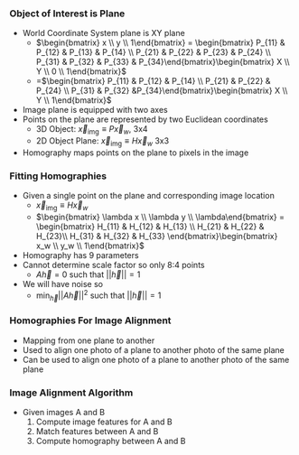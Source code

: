 ### Object of Interest is Plane
- World Coordinate System plane is XY plane
	- $\begin{bmatrix} x \\  y \\ 1\end{bmatrix} = \begin{bmatrix} P_{11} & P_{12} & P_{13} & P_{14} \\ P_{21} & P_{22} & P_{23} & P_{24} \\ P_{31} & P_{32} & P_{33} & P_{34}\end{bmatrix}\begin{bmatrix} X \\ Y \\ 0 \\ 1\end{bmatrix}$
	- =$\begin{bmatrix} P_{11} & P_{12} &  P_{14} \\ P_{21} & P_{22} & P_{24} \\ P_{31} & P_{32} &P_{34}\end{bmatrix}\begin{bmatrix} X \\ Y \\ 1\end{bmatrix}$
- Image plane is equipped with two axes
- Points on the plane are represented by two Euclidean coordinates
	- 3D Object: $\vec{x}_{\text{img}}\equiv P\vec{x}_w$, 3x4
	- 2D Object Plane: $\vec{x}_{\text{img}}\equiv H\vec{x}_w$ 3x3
- Homography maps points on the plane to pixels in the image
### Fitting Homographies
- Given a single point on the plane and corresponding image location
	- $\vec{x}_{\text{img}}\equiv H\vec{x}_w$
	- $\begin{bmatrix} \lambda x \\ \lambda y \\ \lambda\end{bmatrix} = \begin{bmatrix} H_{11} & H_{12} & H_{13} \\ H_{21} & H_{22} & H_{23}\\ H_{31} & H_{32} & H_{33} \end{bmatrix}\begin{bmatrix} x_w \\ y_w \\ 1\end{bmatrix}$
- Homography has 9 parameters
- Cannot determine scale factor so only 8:4 points
	- $A\vec{h}=0\text{ such that }||\vec{h}||=1$
- We will have noise so 
	- $\min_{\vec{h}}||A\vec{h}||^2\text{ such that }||\vec{h}||=1$
### Homographies For Image Alignment
- Mapping from one plane to another
- Used to align one photo of a plane to another photo of the same plane
- Can be used to align one photo of a plane to another photo of the same plane
### Image Alignment Algorithm
- Given images A and B
	1. Compute image features for A and B
	2. Match features between A and B
	3. Compute homography between A and B